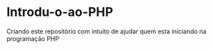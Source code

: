 # Introdu-o-ao-PHP
Criando este repositório com intuito de ajudar quem esta iniciando na programação PHP 

